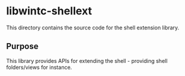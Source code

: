 # libwintc-shellext
This directory contains the source code for the shell extension library.

## Purpose
This library provides APIs for extending the shell - providing shell folders/views for instance.
